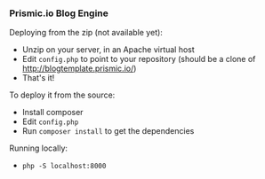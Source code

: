 ### Prismic.io Blog Engine

Deploying from the zip (not available yet):

* Unzip on your server, in an Apache virtual host
* Edit `config.php` to point to your repository (should be a clone of http://blogtemplate.prismic.io/)
* That's it!

To deploy it from the source:

* Install composer
* Edit `config.php`
* Run `composer install` to get the dependencies

Running locally:

* `php -S localhost:8000`
